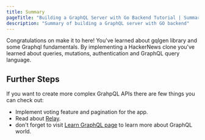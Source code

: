 ```yaml
---
title: Summary
pageTitle: "Building a GraphQL Server with Go Backend Tutorial | Summary"
description: "Summary of building a GraphQL server with GO backend"
---
```


Congratulations on make it to here! You've learned about gqlgen library and some Graphql fundamentals. By implementing a HackerNews clone you've learned about queries, mutations, authentication and GraphQL query language. 
## Further Steps <a name="further-steps"></a>
If you want to create more complex GrahpQL APIs there are few things you can check out:
* Implement voting feature and pagination for the app.
* Read about [Relay](https://relay.dev/docs/guides/graphql-server-specification/).
* don't forget to visit [Learn GraphQL page](https://graphql.org/learn/) to learn more about GraphQL world.
